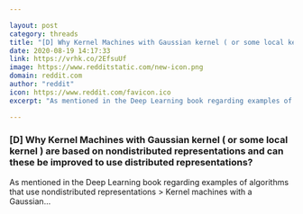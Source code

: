 ```yaml
---

layout: post
category: threads
title: "[D] Why Kernel Machines with Gaussian kernel ( or some local kernel ) are based on nondistributed representations and can these be improved to use distributed representations?"
date: 2020-08-19 14:17:33
link: https://vrhk.co/2EfsuUf
image: https://www.redditstatic.com/new-icon.png
domain: reddit.com
author: "reddit"
icon: https://www.reddit.com/favicon.ico
excerpt: "As mentioned in the Deep Learning book regarding examples of algorithms that use nondistributed representations &gt; Kernel machines with a Gaussian..."

---
```


### [D] Why Kernel Machines with Gaussian kernel ( or some local kernel ) are based on nondistributed representations and can these be improved to use distributed representations?

As mentioned in the Deep Learning book regarding examples of algorithms that use nondistributed representations &gt; Kernel machines with a Gaussian...